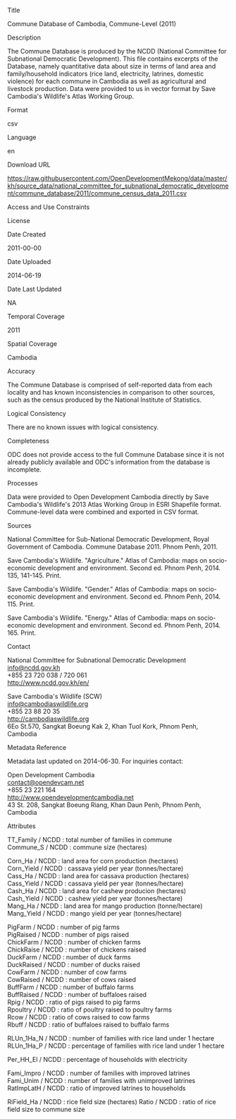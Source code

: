 Title

Commune Database of Cambodia, Commune-Level (2011)

Description
 
The Commune Database is produced by the NCDD (National Committee for Subnational Democratic Development). This file contains excerpts of the Database, namely quantitative data about size in terms of land area and family/household indicators (rice land, electricity, latrines, domestic violence) for each commune in Cambodia as well as agricultural and livestock production. Data were provided to us in vector format by Save Cambodia's Wildlife's Atlas Working Group.

Format

csv

Language

en

Download URL

https://raw.githubusercontent.com/OpenDevelopmentMekong/data/master/kh/source_data/national_committee_for_subnational_democratic_development/commune_database/2011/commune_census_data_2011.csv

Access and Use Constraints



License



Date Created

2011-00-00

Date Uploaded

2014-06-19

Date Last Updated

NA

Temporal Coverage

2011

Spatial Coverage

Cambodia

Accuracy

The Commune Database is comprised of self-reported data from each locality and has known inconsistencies in comparison to other sources, such as the census produced by the National Institute of Statistics.

Logical Consistency

There are no known issues with logical consistency.

Completeness

ODC does not provide access to the full Commune Database since it is not already publicly available and ODC's information from the database is incomplete.

Processes

Data were provided to Open Development Cambodia directly by Save Cambodia's Wildlife's 2013 Atlas Working Group in ESRI Shapefile format. Commune-level data were combined and exported in CSV format.

Sources

National Committee for Sub-National Democratic Development, Royal Government of Cambodia. Commune Database 2011. Phnom Penh, 2011.

Save Cambodia's Wildlife. "Agriculture." Atlas of Cambodia: maps on socio-economic development and environment. Second ed. Phnom Penh, 2014. 135, 141-145. Print.

Save Cambodia's Wildlife. "Gender." Atlas of Cambodia: maps on socio-economic development and environment. Second ed. Phnom Penh, 2014. 115. Print.

Save Cambodia's Wildlife. "Energy." Atlas of Cambodia: maps on socio-economic development and environment. Second ed. Phnom Penh, 2014. 165. Print.

Contact

National Committee for Subnational Democratic Development  
info@ncdd.gov.kh  
+855 23 720 038 / 720 061  
http://www.ncdd.gov.kh/en/  
     
Save Cambodia's Wildlife (SCW)  
info@cambodiaswildlife.org  
+855 23 88 20 35  
http://cambodiaswildlife.org  
6Eo St.570, Sangkat Boeung Kak 2, Khan Tuol Kork, Phnom Penh, Cambodia  

Metadata Reference

Metadata last updated on 2014-06-30. For inquiries contact:

Open Development Cambodia  
contact@opendevcam.net  
+855 23 221 164  
http://www.opendevelopmentcambodia.net  
43 St. 208, Sangkat Boeung Riang, Khan Daun Penh, Phnom Penh, Cambodia  

Attributes

TT_Family / NCDD : total number of families in commune  
Commune_S / NCDD : commune size (hectares)

Corn_Ha / NCDD : land area for corn production (hectares)  
Corn_Yield / NCDD : cassava yield per year (tonnes/hectare)  
Cass_Ha / NCDD : land area for cassava production (hectares)  
Cass_Yield / NCDD : cassava yield per year (tonnes/hectare)  
Cash_Ha / NCDD : land area for cashew producion (hectares)  
Cash_Yield / NCDD : cashew yield per year (tonnes/hectare)   
Mang_Ha / NCDD : land area for mango production (tonne/hectare)  
Mang_Yield / NCDD : mango yield per year (tonnes/hectare)  

PigFarm / NCDD : number of pig farms  
PigRaised / NCDD : number of pigs raised  
ChickFarm / NCDD : number of chicken farms  
ChickRaise / NCDD : number of chickens raised  
DuckFarm / NCDD : number of duck farms  
DuckRaised / NCDD : number of ducks raised  
CowFarm / NCDD : number of cow farms  
CowRaised / NCDD : number of cows raised  
BuffFarm / NCDD : number of buffalo farms  
BuffRaised / NCDD : number of buffaloes raised  
Rpig / NCDD : ratio of pigs raised to pig farms  
Rpoultry / NCDD : ratio of poultry raised to poultry farms  
Rcow / NCDD : ratio of cows raised to cow farms  
Rbuff / NCDD : ratio of buffaloes raised to buffalo farms  

RLUn_1Ha_N / NCDD : number of families with rice land under 1 hectare  
RLUn_1Ha_P / NCDD : percentage of families with rice land under 1 hectare

Per_HH_El / NCDD : percentage of households with electricity  

Fami_Impro / NCDD : number of families with improved latrines  
Fami_Unim / NCDD : number of families with unimproved latrines  
RatImpLatH / NCDD : ratio of improved latrines to households  

RiField_Ha / NCDD : rice field size (hectares)
Ratio / NCDD : ratio of rice field size to commune size
